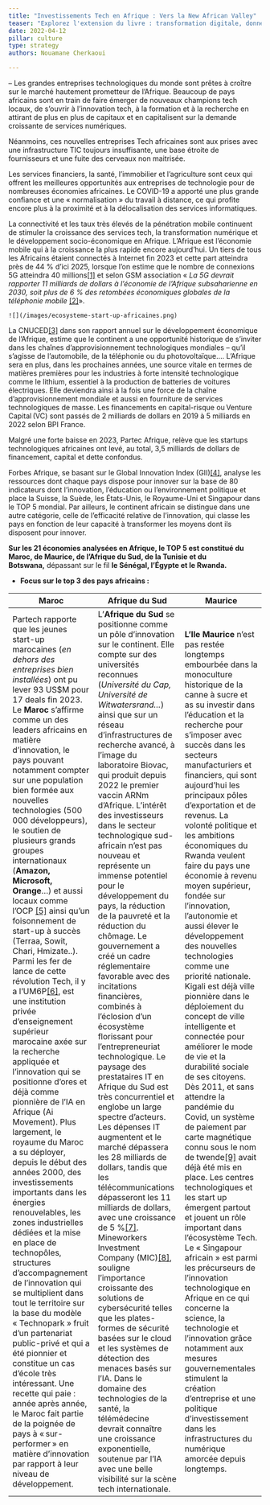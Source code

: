 ```yaml
---
title: "Investissements Tech en Afrique : Vers la New African Valley"
teaser: "Explorez l'extension du livre : transformation digitale, données, IA. Découvrez articles, avis, et commandez le livre. Contactez-nous pour un accompagnement vers le futur tech en Afrique."
date: 2022-04-12
pillar: culture
type: strategy
authors: Nouamane Cherkaoui

---
```


– Les grandes entreprises technologiques du monde sont prêtes à croître sur le marché hautement prometteur de l’Afrique. Beaucoup de pays africains sont en train de faire émerger de nouveaux champions tech locaux, de s’ouvrir à l’innovation tech, à la formation et à la recherche en attirant de plus en plus de capitaux et en capitalisent sur la demande croissante de services numériques.

Néanmoins, ces nouvelles entreprises Tech africaines sont aux prises avec une infrastructure TIC toujours insuffisante, une base étroite de fournisseurs et une fuite des cerveaux non maitrisée.

Les services financiers, la santé, l’immobilier et l’agriculture sont ceux qui offrent les meilleures opportunités aux entreprises de technologie pour de nombreuses économies africaines. Le COVID-19 a apporté une plus grande confiance et une « normalisation » du travail à distance, ce qui profite encore plus à la proximité et à la délocalisation des services informatiques.

La connectivité et les taux très élevés de la pénétration mobile continuent de stimuler la croissance des services tech, la transformation numérique et le développement socio-économique en Afrique. L’Afrique est l’économie mobile qui à la croissance la plus rapide encore aujourd’hui. Un tiers de tous les Africains étaient connectés à Internet fin 2023 et cette part atteindra près de 44 % d’ici 2025, lorsque l’on estime que le nombre de connexions 5G atteindra 40 millions[[1]](https://orbii.fr/investissements-tech-en-afrique-vers-la-new-african-valley/#_ftn1) et selon GSM association « _La 5G devrait rapporter 11 milliards de dollars à l’économie de l’Afrique subsaharienne en 2030, soit plus de 6 % des retombées économiques globales de la téléphonie mobile_ [[2]](https://orbii.fr/investissements-tech-en-afrique-vers-la-new-african-valley/#_ftn2)».

<div class="extended">

	![](/images/ecosysteme-start-up-africaines.png)

</div>

La CNUCED[[3]](https://orbii.fr/investissements-tech-en-afrique-vers-la-new-african-valley/#_ftn3) dans son rapport annuel sur le développement économique de l’Afrique, estime que le continent a une opportunité historique de s’inviter dans les chaînes d’approvisionnement technologiques mondiales – qu’il s’agisse de l’automobile, de la téléphonie ou du photovoltaïque…. L’Afrique sera en plus, dans les prochaines années, une source vitale en termes de matières premières pour les industries à forte intensité technologique comme le lithium, essentiel à la production de batteries de voitures électriques. Elle deviendra ainsi à la fois une force de la chaîne d’approvisionnement mondiale et aussi en fourniture de services technologiques de masse. Les financements en capital-risque ou Venture Capital (VC) sont passés de 2 milliards de dollars en 2019 à 5 milliards en 2022 selon BPI France.

Malgré une forte baisse en 2023, Partec Afrique, relève que les startups technologiques africaines ont levé, au total, 3,5 milliards de dollars de financement, capital et dette confondus.

Forbes Afrique, se basant sur le Global Innovation Index (GII)[[4]](https://orbii.fr/investissements-tech-en-afrique-vers-la-new-african-valley/#_ftn4), analyse les ressources dont chaque pays dispose pour innover sur la base de 80 indicateurs dont l’innovation, l’éducation ou l’environnement politique et place la Suisse, la Suède, les États-Unis, le Royaume-Uni et Singapour dans le TOP 5 mondial. Par ailleurs, le continent africain se distingue dans une autre catégorie, celle de l’efficacité relative de l’innovation, qui classe les pays en fonction de leur capacité à transformer les moyens dont ils disposent pour innover.

**Sur les 21 économies analysées en Afrique, le TOP 5 est constitué du Maroc, de Maurice, de l’Afrique du Sud, de la Tunisie et du Botswana,** dépassant sur le fil **le Sénégal, l’Égypte et le Rwanda.**

- **Focus sur le top 3 des pays africains :**

<div class="extended2">

| **Maroc**                                                                                                                                                                                                                                                                                                                                                                                                                                                                                                                                                                                                                                                                                                                                                                                                                                                                                                                                                                                                                                                                                                                                                                                                                                                                                                                                                                                                                                                                                                                                                                                                                                          | **Afrique du Sud**                                                                                                                                                                                                                                                                                                                                                                                                                                                                                                                                                                                                                                                                                                                                                                                                                                                                                                                                                                                                                                                                                                                                                                                                                                                                                                                                                                                                                                                                                                                                                                                                                                         | **Maurice**                                                                                                                                                                                                                                                                                                                                                                                                                                                                                                                                                                                                                                                                                                                                                                                                                                                                                                                                                                                                                                                                                                                                                                                                                                                                                                                                                                                                                                                  |
| -------------------------------------------------------------------------------------------------------------------------------------------------------------------------------------------------------------------------------------------------------------------------------------------------------------------------------------------------------------------------------------------------------------------------------------------------------------------------------------------------------------------------------------------------------------------------------------------------------------------------------------------------------------------------------------------------------------------------------------------------------------------------------------------------------------------------------------------------------------------------------------------------------------------------------------------------------------------------------------------------------------------------------------------------------------------------------------------------------------------------------------------------------------------------------------------------------------------------------------------------------------------------------------------------------------------------------------------------------------------------------------------------------------------------------------------------------------------------------------------------------------------------------------------------------------------------------------------------------------------------------------------------- | ---------------------------------------------------------------------------------------------------------------------------------------------------------------------------------------------------------------------------------------------------------------------------------------------------------------------------------------------------------------------------------------------------------------------------------------------------------------------------------------------------------------------------------------------------------------------------------------------------------------------------------------------------------------------------------------------------------------------------------------------------------------------------------------------------------------------------------------------------------------------------------------------------------------------------------------------------------------------------------------------------------------------------------------------------------------------------------------------------------------------------------------------------------------------------------------------------------------------------------------------------------------------------------------------------------------------------------------------------------------------------------------------------------------------------------------------------------------------------------------------------------------------------------------------------------------------------------------------------------------------------------------------------------- | ------------------------------------------------------------------------------------------------------------------------------------------------------------------------------------------------------------------------------------------------------------------------------------------------------------------------------------------------------------------------------------------------------------------------------------------------------------------------------------------------------------------------------------------------------------------------------------------------------------------------------------------------------------------------------------------------------------------------------------------------------------------------------------------------------------------------------------------------------------------------------------------------------------------------------------------------------------------------------------------------------------------------------------------------------------------------------------------------------------------------------------------------------------------------------------------------------------------------------------------------------------------------------------------------------------------------------------------------------------------------------------------------------------------------------------------------------------ |
| Partech rapporte que les jeunes start-up marocaines (_en dehors des entreprises bien installées_) ont pu lever 93 US$M pour 17 deals fin 2023. Le **Maroc** s’affirme comme un des leaders africains en matière d’innovation, le pays pouvant notamment compter sur une population bien formée aux nouvelles technologies (500 000 développeurs), le soutien de plusieurs grands groupes internationaux (**Amazon, Microsoft, Orange**…) et aussi locaux comme l’OCP [[5]](https://orbii.fr/investissements-tech-en-afrique-vers-la-new-african-valley/#_ftn5) ainsi qu’un foisonnement de start-up à succès (Terraa, Sowit, Chari, Hmizate..). Parmi les fer de lance de cette révolution Tech, il y a l’UM6P[[6]](https://orbii.fr/investissements-tech-en-afrique-vers-la-new-african-valley/#_ftn6), est une institution privée d’enseignement supérieur marocaine axée sur la recherche appliquée et l’innovation qui se positionne d’ores et déjà comme pionnière de l’IA en Afrique (Ai Movement). Plus largement, le royaume du Maroc a su déployer, depuis le début des années 2000, des investissements importants dans les énergies renouvelables, les zones industrielles dédiées et la mise en place de technopôles, structures d’accompagnement de l’innovation qui se multiplient dans tout le territoire sur la base du modèle « Technopark » fruit d’un partenariat public-privé et qui a été pionnier et constitue un cas d’école très intéressant. Une recette qui paie : année après année, le Maroc fait partie de la poignée de pays à « sur-performer » en matière d’innovation par rapport à leur niveau de développement. | L’**Afrique du Sud** se positionne comme un pôle d’innovation sur le continent. Elle compte sur des universités reconnues (_Université du Cap, Université de Witwatersrand…_) ainsi que sur un réseau d’infrastructures de recherche avancé, à l’image du laboratoire Biovac, qui produit depuis 2022 le premier vaccin ARNm d’Afrique. L’intérêt des investisseurs dans le secteur technologique sud-africain n’est pas nouveau et représente un immense potentiel pour le développement du pays, la réduction de la pauvreté et la réduction du chômage. Le gouvernement a créé un cadre réglementaire favorable avec des incitations financières, combinés à l’éclosion d’un écosystème florissant pour l’entrepreneuriat technologique. Le paysage des prestataires IT en Afrique du Sud est très concurrentiel et englobe un large spectre d’acteurs. Les dépenses IT augmentent et le marché dépassera les 28 milliards de dollars, tandis que les télécommunications dépasseront les 11 milliards de dollars, avec une croissance de 5 %[[7]](https://orbii.fr/investissements-tech-en-afrique-vers-la-new-african-valley/#_ftn7). Mineworkers Investment Company (MIC)[[8]](https://orbii.fr/investissements-tech-en-afrique-vers-la-new-african-valley/#_ftn8), souligne l’importance croissante des solutions de cybersécurité telles que les plates-formes de sécurité basées sur le cloud et les systèmes de détection des menaces basés sur l’IA. Dans le domaine des technologies de la santé, la télémédecine devrait connaître une croissance exponentielle, soutenue par l’IA avec une belle visibilité sur la scène tech internationale. | **L’Ile Maurice** n’est pas restée longtemps embourbée dans la monoculture historique de la canne à sucre et as su investir dans l’éducation et la recherche pour s’imposer avec succès dans les secteurs manufacturiers et financiers, qui sont aujourd’hui les principaux pôles d’exportation et de revenus. La volonté politique et les ambitions économiques du Rwanda veulent faire du pays une économie à revenu moyen supérieur, fondée sur l’innovation, l’autonomie et aussi élever le développement des nouvelles technologies comme une priorité nationale. Kigali est déjà ville pionnière dans le déploiement du concept de ville intelligente et connectée pour améliorer le mode de vie et la durabilité sociale de ses citoyens. Dès 2011, et sans attendre la pandémie du Covid, un système de paiement par carte magnétique connu sous le nom de twende[[9]](https://orbii.fr/investissements-tech-en-afrique-vers-la-new-african-valley/#_ftn9) avait déjà été mis en place. Les centres technologiques et les start up émergent partout et jouent un rôle important dans l’écosystème Tech. Le « Singapour africain » est parmi les précurseurs de l’innovation technologique en Afrique en ce qui concerne la science, la technologie et l’innovation grâce notamment aux mesures gouvernementales stimulent la création d’entreprise et une politique d’investissement dans les infrastructures du numérique amorcée depuis longtemps. |

</div>